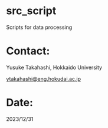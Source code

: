 # src_script

Scripts for data processing


# Contact:

Yusuke Takahashi, Hokkaido University

ytakahashi@eng.hokudai.ac.jp


# Date:

2023/12/31
